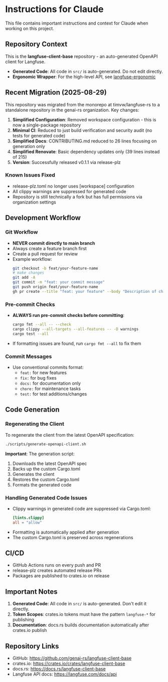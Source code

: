 # Instructions for Claude

This file contains important instructions and context for Claude when working on this project.

## Repository Context

This is the **langfuse-client-base** repository - an auto-generated OpenAPI client for Langfuse.

- **Generated Code**: All code in `src/` is auto-generated. Do not edit directly.
- **Ergonomic Wrapper**: For the high-level API, see [langfuse-ergonomic](https://github.com/genai-rs/langfuse-ergonomic)

## Recent Migration (2025-08-29)

This repository was migrated from the monorepo at timvw/langfuse-rs to a standalone repository in the genai-rs organization. Key changes:

1. **Simplified Configuration**: Removed workspace configuration - this is now a single-package repository
2. **Minimal CI**: Reduced to just build verification and security audit (no tests for generated code)
3. **Simplified Docs**: CONTRIBUTING.md reduced to 26 lines focusing on generation only
4. **Simplified Renovate**: Basic dependency updates only (39 lines instead of 215)
5. **Version**: Successfully released v0.1.1 via release-plz

### Known Issues Fixed
- release-plz.toml no longer uses [workspace] configuration
- All clippy warnings are suppressed for generated code
- Repository is still technically a fork but has full permissions via organization settings

## Development Workflow

### Git Workflow
- **NEVER commit directly to main branch**
- Always create a feature branch first
- Create a pull request for review
- Example workflow:
  ```bash
  git checkout -b feat/your-feature-name
  # make changes
  git add -A
  git commit -m "feat: your commit message"
  git push origin feat/your-feature-name
  gh pr create --title "feat: your feature" --body "Description of changes"
  ```

### Pre-commit Checks
- **ALWAYS run pre-commit checks before committing**:
  ```bash
  cargo fmt --all -- --check
  cargo clippy --all-targets --all-features -- -D warnings
  cargo test --all
  ```
- If formatting issues are found, run `cargo fmt --all` to fix them

### Commit Messages
- Use conventional commits format:
  - `feat:` for new features
  - `fix:` for bug fixes
  - `docs:` for documentation only
  - `chore:` for maintenance tasks
  - `test:` for test additions/changes

## Code Generation

### Regenerating the Client

To regenerate the client from the latest OpenAPI specification:

```bash
./scripts/generate-openapi-client.sh
```

**Important**: The generation script:
1. Downloads the latest OpenAPI spec
2. Backs up the custom Cargo.toml
3. Generates the client
4. Restores the custom Cargo.toml
5. Formats the generated code

### Handling Generated Code Issues

- Clippy warnings in generated code are suppressed via Cargo.toml:
  ```toml
  [lints.clippy]
  all = "allow"
  ```
- Formatting is automatically applied after generation
- The custom Cargo.toml is preserved across regenerations

## CI/CD

- GitHub Actions runs on every push and PR
- release-plz creates automated release PRs
- Packages are published to crates.io on release

## Important Notes

1. **Generated Code**: All code in `src/` is auto-generated. Don't edit it directly.
2. **Token Scopes**: crates.io tokens must have the pattern `langfuse-*` for publishing
3. **Documentation**: docs.rs builds documentation automatically after crates.io publish

## Repository Links
- GitHub: https://github.com/genai-rs/langfuse-client-base
- crates.io: https://crates.io/crates/langfuse-client-base
- docs.rs: https://docs.rs/langfuse-client-base
- Langfuse API docs: https://langfuse.com/docs/api